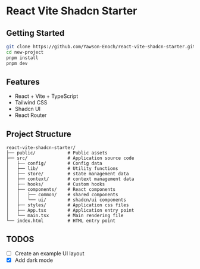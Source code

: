 # React Vite Shadcn Starter

## Getting Started

```sh
git clone https://github.com/Yawson-Enoch/react-vite-shadcn-starter.git new-project
cd new-project
pnpm install
pnpm dev
```

## Features

- React + Vite + TypeScript
- Tailwind CSS
- Shadcn UI
- React Router

## Project Structure

```
react-vite-shadcn-starter/
├── public/            # Public assets
├── src/               # Application source code
│   ├── config/        # Config data
│   ├── lib/           # Utility functions
│   ├── store/         # state management data
│   ├── context/       # context management data
│   ├── hooks/         # Custom hooks
│   ├── components/    # React components
│   │   ├── common/    # shared components
│   │   └── ui/        # shadcn/ui components
│   ├── styles/        # Application css files
│   ├── App.tsx        # Application entry point
│   └── main.tsx       # Main rendering file
└── index.html         # HTML entry point
```

## TODOS

- [ ] Create an example UI layout
- [x] Add dark mode
